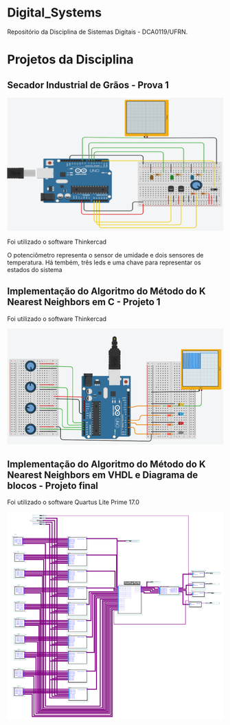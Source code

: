 # Digital_Systems
Repositório da Disciplina de Sistemas Digitais - DCA0119/UFRN.

<h1>Projetos da Disciplina</h1>

<h2>Secador Industrial de Grãos - Prova 1</h2>
<p style="width=100%"><img src="https://github.com/tiagosouzatfs/Digital_Systems/blob/main/Prova_Unidade_1/secador_de_graos.PNG" alt="secador_industrial_de_graos"></p>
<p>Foi utilizado o software Thinkercad</p>
<p>O potenciômetro representa o sensor de umidade e dois sensores de temperatura. Há tembém, três leds e uma chave para representar os estados do sistema</p>

<h2>Implementação do Algoritmo do Método do K Nearest Neighbors em C - Projeto 1</h2>
<p>Foi utilizado o software Thinkercad</p>
<p style="width=100%"><img src="https://github.com/tiagosouzatfs/Digital_Systems/blob/main/Projeto_1_unid/Projeto_1_unidade.PNG" alt="algoritmo_KNN_in_C"></p>

<h2>Implementação do Algoritmo do Método do K Nearest Neighbors em VHDL e Diagrama de blocos - Projeto final</h2>
<p>Foi utilizado o software Quartus Lite Prime 17.0</p>
<p style="width=100%"><img src="https://github.com/tiagosouzatfs/Digital_Systems/blob/main/Projeto_KNN_final/ckt_full.PNG" alt="algoritmo_KNN_in_VHDL_diagrams_block"></p>
